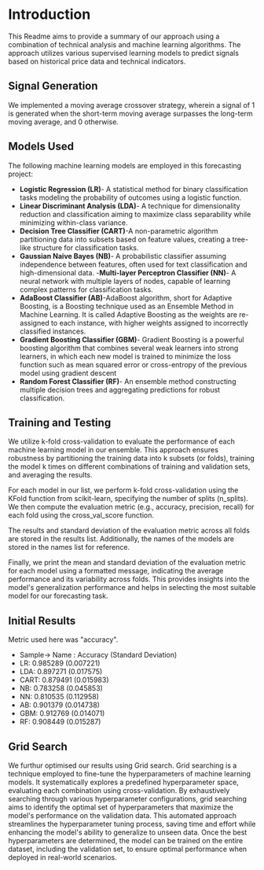 # Introduction
This Readme aims to provide a summary of our approach using a combination of technical analysis and machine learning algorithms. The approach utilizes various supervised learning models to predict signals based on historical price data and technical indicators.
## Signal Generation
We implemented a moving average crossover strategy, wherein a signal of 1 is generated when the short-term moving average surpasses the long-term moving average, and 0 otherwise.
## Models Used
The following machine learning models are employed in this forecasting project:

- **Logistic Regression (LR)**- A statistical method for binary classification tasks modeling the probability of outcomes using a logistic function.
- **Linear Discriminant Analysis (LDA)**- A technique for dimensionality reduction and classification aiming to maximize class separability while minimizing within-class variance.
- **Decision Tree Classifier (CART)**-A non-parametric algorithm partitioning data into subsets based on feature values, creating a tree-like structure for classification tasks.
- **Gaussian Naive Bayes (NB)**- A probabilistic classifier assuming independence between features, often used for text classification and high-dimensional data.
 -**Multi-layer Perceptron Classifier (NN)**- A neural network with multiple layers of nodes, capable of learning complex patterns for classification tasks.
- **AdaBoost Classifier (AB)**-AdaBoost algorithm, short for Adaptive Boosting, is a Boosting technique used as an Ensemble Method in Machine Learning. It is called Adaptive Boosting as the weights are re-assigned to each instance, with higher weights assigned to incorrectly classified instances.
- **Gradient Boosting Classifier (GBM)**- Gradient Boosting is a powerful boosting algorithm that combines several weak learners into strong learners, in which each new model is trained to minimize the loss function such as mean squared error or cross-entropy of the previous model using gradient descent
- **Random Forest Classifier (RF)**- An ensemble method constructing multiple decision trees and aggregating predictions for robust classification.

## Training and Testing
We utilize k-fold cross-validation to evaluate the performance of each machine learning model in our ensemble. This approach ensures robustness by partitioning the training data into k subsets (or folds), training the model k times on different combinations of training and validation sets, and averaging the results.

For each model in our list, we perform k-fold cross-validation using the KFold function from scikit-learn, specifying the number of splits (n_splits). We then compute the evaluation metric (e.g., accuracy, precision, recall) for each fold using the cross_val_score function.

The results and standard deviation of the evaluation metric across all folds are stored in the results list. Additionally, the names of the models are stored in the names list for reference.

Finally, we print the mean and standard deviation of the evaluation metric for each model using a formatted message, indicating the average performance and its variability across folds. This provides insights into the model's generalization performance and helps in selecting the most suitable model for our forecasting task.
## Initial Results
Metric used here was "accuracy".
- Sample-> Name : Accuracy (Standard Deviation)
- LR: 0.985289 (0.007221)
- LDA: 0.897271 (0.017575)
- CART: 0.879491 (0.015983)
- NB: 0.783258 (0.045853)
- NN: 0.810535 (0.112958)
- AB: 0.901379 (0.014738)
- GBM: 0.912769 (0.014071)
- RF: 0.908449 (0.015287)
## Grid Search 
We furthur optimised our results using Grid search. Grid searching is a technique employed to fine-tune the hyperparameters of machine learning models. It systematically explores a predefined hyperparameter space, evaluating each combination using cross-validation. By exhaustively searching through various hyperparameter configurations, grid searching aims to identify the optimal set of hyperparameters that maximize the model's performance on the validation data. This automated approach streamlines the hyperparameter tuning process, saving time and effort while enhancing the model's ability to generalize to unseen data. Once the best hyperparameters are determined, the model can be trained on the entire dataset, including the validation set, to ensure optimal performance when deployed in real-world scenarios.
